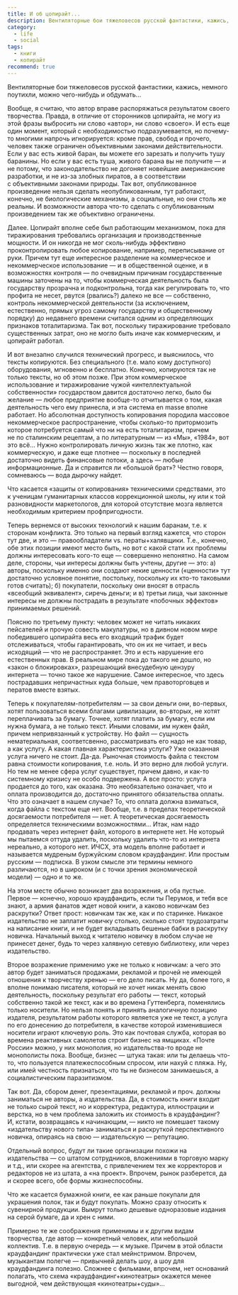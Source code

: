 ```yaml
---
title: И об цопирайт...
description: Вентиляторные бои тяжеловесов русской фантастики, кажись, немного поутихли, можно чего-нибудь и обдумать...
category:
  - life
  - social
tags:
  - книги
  - копирайт
recommend: true
---
```

Вентиляторные бои тяжеловесов русской фантастики, кажись, немного поутихли, можно чего-нибудь и обдумать...

Вообще, я считаю, что автор вправе распоряжаться результатом своего творчества. Правда, в отличие от сторонников цопирайта,
не могу из этой фразы выбросить ни слово «автор», ни слово «своего». И есть еще один момент, который с необходимостью подразумевается,
но почему-то многими напрочь игнорируется: кроме прав, свобод и прочего, человек также ограничен объективными законами действительности.
Если у вас есть живой баран, вы можете его зарезать и получить тушу баранины. Но если у вас есть туша, живого барана вы не получите —
и не потому, что законодательство не догоняет новейшие американские разработки, и не из-за злобных пиратов, а в соответствии
с объективными законами природы. Так вот, опубликованное произведение нельзя сделать неопубликованным, тут работают, конечно,
не биологические механизмы, а социальные, но они столь же реальны. И возможности автора что-то сделать с опубликованным произведением
так же объективно ограничены.

<!--more-->

Далее. Цопирайт вполне себе был работающим механизмом, пока для тиражирования требовались организация и производственные мощности.
И он никогда не мог сколь-нибудь эффективно проконтролировать любое копирование, например, переписывание от руки. Причем тут еще
интересное разделение на коммерческое и некоммерческое использование — и в общественной оценке, и в возможностях контроля — по очевидным
причинам государственные машины заточены на то, чтобы коммерческая деятельность была государству прозрачна и подконтрольна, тогда как
регулировать то, что профита не несет, рвутся (рвались?) далеко не все — собственно, контроль некоммерческой деятельности (за исключением,
естественно, прямых угроз самому государству и общественному порядку) до недавнего времени считался одним из определяющих признаков
тоталитаризма. Так вот, поскольку тиражирование требовало существенных затрат, оно не могло быть иначе как коммерческим, и цопирайт работал.

И вот внезапно случился технический прогресс, и выяснилось, что тексты копируются. Без специального (т.е. мало кому доступного) оборудования,
мгновенно и бесплатно. Конечно, копируются так не только тексты, но об этом позже. При этом коммерческое использование и тиражирование чужой
«интеллектуальной собственности» государством давится достаточно легко, было бы желание — любое предприятие вообще-то отчитывается о том,
какая деятельность чего ему принесла, и эта система en masse вполне работает. Но абсолютная доступность копирования породила массовое
некоммерческое распространение, чтобы сколько-то притормозить которое потребуется самый что ни на есть тоталитаризм, причем
не по ста­лин­с­ким рецептам, а по литературным — из «Мы», «1984», вот это всё... Нужно контролировать личную жизнь так же плотно,
как коммерческую, и даже еще плотнее — поскольку в последней достаточно видеть финансовые потоки, а здесь — любые информационные.
Да и справится ли «большой брат»? Честно говоря, сомневаюсь — вода дырочку найдет.

Что касается «защиты от копирования» техническими средствами, это к ученицам гуманитарных классов коррекционной школы, ну или к той
разновидности маркетологов, для которой отсутствие мозга является необходимым критерием профпригодности.

Теперь вернемся от высоких технологий к нашим баранам, т.е. к сторонам конфликта. Это только на первый взгляд кажется, что сторон тут две,
и это — правообладатели vs. пе­ра­ты+ха­ляв­щи­ки. Т.е., конечно, обе этих позиции имеют место быть, но вот с какой стати их проблемы должны
интересовать кого-то еще — совершенно непонятно. На самом деле, стороны, чьи интересы должны быть учтены, другие — это: а) авторы,
поскольку именно они создают некие ценности («ценности» тут достаточно условное понятие, постольку, поскольку их кто-то таковыми готов считать);
б) покупатели, поскольку они вносят в отрасль «всеобщий эквивалент», сиречь деньги; и в) третьи лица, чьи законные интересы не должны пострадать
в результате «побочных эффектов» принимаемых решений.

Поясню по третьему пункту: человек может не читать никаких пейсателей и прочую совесть макулатуры, но в дивном новом мире победившего цопирайта
весь его входящий трафик будет отслеживаться, чтобы гарантировать, что он их не читает, и весь исходящий — что не распространяет. Это и есть
нарушение его естественных прав. В ре­аль­ном мире пока до такого не до­шло, но «закон о блокировках», разрешающий внесудебную цензуру интернета —
точно такое же нарушение. Самое интересное, что здесь пострадавших непричастных куда больше, чем правоторговцев и ператов вместе взятых.

Теперь к покупателям-потребителям — за свои деньги они, во-первых, хотят пользоваться всеми благами цивилизации, во-вторых, не хотят переплачивать
за бумагу. Точнее, хотят платить за бумагу, если им нужна бумага, а не только текст. Иными словами, им нужен файл, причем непривязанный к устройству.
Но файл — сущность нематериальная, соответсвенно, рассматривать его надо не как товар, а как услугу. А какая главная характеристика услуги?
Уже оказанная услуга ничего не стоит. Да-да. Рыночная стоимость файла с текстом равна стоимости копирования, т.е. ноль. И это верно для любой услуги.
Но тем не менее сфера услуг существует, причем давно, и как-то системному кризису не особо подвержена. А все просто: услуга продается до того,
как оказана. Это необязательно означает, что и оплата производится до, достаточно принятого обязательства оплаты. Что это означает в нашем случае?
То, что оплата должна взиматься, когда файла с текстом еще нет. Вообще, т.е. в пределах теоретической досягаемости потребителя — нет.
А теоретическая досягаемость определяется техническими возможностями... Итак, нам надо продавать через интернет файл, которого в интернете нет.
Не который мы пытаемся оттуда удалить, поскольку удалить что-то из интернета нереально, а которого нет. ИЧСХ, эта модель вполне работает
и называется мудреным буржуйским словом краудфандинг. Или простым русским — подписка. В узком смысле эти термины немного различаются, но
в широком (и с точки зрения экономической модели) — одно и то же.

На этом месте обычно возникает два возражения, и оба пустые. Первое — конечно, хорошо краудфандить, если ты Перумов, и тебя все знают,
а армия фанатов ждет новой книги, а каково новичкам без раскрутки? Ответ прост: новичкам так же, как и по старинке. Никакое издательство
не заплатит новичку столько, сколько стоят трудозатраты на написание книги, и не будет вкладывать бешеные бабки в раскрутку новичка.
Начальный выход к читателю новичку в любом случае не принесет денег, будь то через халявную сетевую библиотеку, или через издательство.

Второе возражение применимо уже не только к новичкам: а чего это автор будет заниматься продажами, рекламой и прочей не имеющей отношения
к творчеству хренью — его дело писать. Ну да, более того, я вполне понимаю писателя, который не хочет никак менять свою деятельность,
поскольку результат его работы — текст, который собственно такой же текст, как и во времена Гуттенберга, поменялись только носители.
Но нельзя понять и принять аналогичную позицию издателя, результатом работы которого является уже не текст, а услуга по его донесению
до потребителя, в качестве которой изменившиеся носители играют ключевую роль. Это как почтовая служба, которая во времена реактивных
самолетов строит бизнес на ямщиках. «Почте России» можно, у них монополия, но издательства-то вроде не монополисты пока. Вообще, бизнес —
штука такая: или ты делаешь что-то, что пользуется платежеспособным спросом, или нахуй с пляжа. Ну, или имей честность признаться, что
ты не бизнесом занимаешься, а социалистическим паразитизмом.

Так вот. Да, сбором денег, презентациями, рекламой и проч. должны заниматься не авторы, а издательства. Да, в стоимость книги входит
не только сырой текст, но и корректура, редактура, иллюстрации и верстка, но в чем проблема заложить их стоимость в краудфандинг?
И, кстати, возвращаясь к начинающим, — никто не помешает такому «издательству нового типа» заниматься и раскруткой перспективного новичка,
опираясь на свою — издательскую — репутацию.

Отдельный вопрос, будут ли такие организации похожи на издательства — со штатом сотрудников, вложениями в торговую марку и т.д.,
или скорее на агентства, с привлечением тех же корректоров и редакторов не из штата, а «на проект». Впрочем, рынок разберется,
да и скорее всего, обе формы жизнеспособны.

Что же касается бумажной книги, ее как раньше покупали для украшения полок, так и будут покупать. Можно сразу относить к сувенирной
продукции. Вымрут только дешевые одноразовые издания на серой бумаге, да и хрен с ними.

Примерно те же соображения применимы и к другим видам творчества, где автор — конкретный человек, или небольшой коллектив.
Т.е. в пер­вую очередь — к музыке. Причем в этой области краудфандинг практически уже стал мейнстримом. Впрочем, музыкантам полегче —
привычней делать шоу, а шоу для краудфандинга полезно. Сложнее с фильмами, впрочем, нет оснований полагать, что схема «кра­уд­фан­динг+ки­но­те­ат­ры»
окажется менее выгодной, чем действующая «кинотеатры+суды»...
